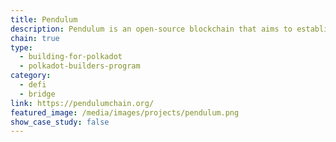```yaml
---
title: Pendulum
description: Pendulum is an open-source blockchain that aims to establish the missing link between the fiat and the DeFi ecosystems through a fiat-optimized smart contract blockchain.
chain: true
type:
  - building-for-polkadot
  - polkadot-builders-program
category:
  - defi
  - bridge
link: https://pendulumchain.org/
featured_image: /media/images/projects/pendulum.png
show_case_study: false
---
```

